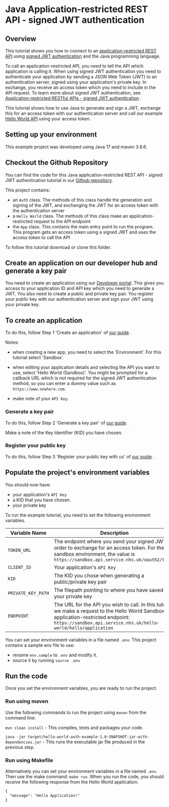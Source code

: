 # Java Application-restricted REST API - signed JWT authentication

## Overview

This tutorial shows you how to connect to
an [application-restricted REST API](https://digital.nhs.uk/developer/guides-and-documentation/security-and-authorisation#application-restricted-apis)
using [signed JWT authentication](https://digital.nhs.uk/developer/guides-and-documentation/security-and-authorisation/application-restricted-restful-apis-signed-jwt-authentication)
and the Java programming language.

To call an application-restricted API, you need to tell the API which application is calling it. When using signed JWT
authentication you need to authenticate your application by sending a JSON Web Token (JWT) to an authentication server,
signed using your application's private key. In exchange, you receive an access token which you need to include in the
API request. To learn more about signed JWT authentication,
see [Application-restricted RESTful APIs - signed JWT authentication](https://digital.nhs.uk/developer/guides-and-documentation/security-and-authorisation/application-restricted-restful-apis-signed-jwt-authentication)
.

This tutorial shows how to use Java to generate and sign a JWT, exchange this for an access token with our
authentication server and call our example [Hello World API](https://digital.nhs.uk/developer/api-catalogue/hello-world)
using your access token.

## Setting up your environment

This example project was developed using Java 17 and maven 3.8.6.

## Checkout the Github Repository

You can find the code for this Java application-restricted REST API - signed JWT authentication tutorial in
our [Github repository](https://github.com/NHSDigital/hello-world-auth-examples/tree/main/application-restricted-signed-jwt-tutorials/java).

This project contains:

- an `Auth` class. The methods of this class handle the generation and signing of the JWT, and exchanging the JWT for an
  access token with the authentication server
- a `Hello World` class. The methods of this class make an application-restricted request to the API endpoint
- the `App` class. This contains the main entry point to run the program. This program gets an access token using a
  signed JWT and uses the access token to call the API

To follow this tutorial download or clone this folder.

## Create an application on our developer hub and generate a key pair

You need to create an application using our [Developer portal](https://digital.nhs.uk/developer). This gives you access to
your application ID and API key which you need to generate a JWT.
You also need to create a public and private key pair. You register your public key with our authentication server and
sign your JWT using your private key.

## To create an application

To do this, follow Step 1 'Create an application'
of [our guide](https://digital.nhs.uk/developer/guides-and-documentation/security-and-authorisation/application-restricted-restful-apis-signed-jwt-authentication#step-1-create-an-application)
.

Notes:

- when creating a new app, you need to select the 'Environment'. For this tutorial select 'Sandbox'.
- when editing your application details and selecting the API you want to use, select 'Hello World (Sandbox)'. You might
  be prompted for a callback URL which is not required for the signed JWT authentication method, so you can enter a
  dummy value such as `https://www.nowhere.com`.

- make note of your `API Key`.

### Generate a key pair

To do this, follow Step 2 'Generate a key pair'
of [our guide](https://digital.nhs.uk/developer/guides-and-documentation/security-and-authorisation/application-restricted-restful-apis-signed-jwt-authentication#step-2-generate-a-key-pair)
.

Make a note of the Key Identifier (KID) you have chosen.

### Register your public key

To do this, follow Step 3 'Register your public key with us'
of [our guide](https://digital.nhs.uk/developer/guides-and-documentation/security-and-authorisation/application-restricted-restful-apis-signed-jwt-authentication#step-3-register-your-public-key-with-us)
.

## Populate the project's environment variables

You should now have:

- your application's `API Key`
- a KID that you have chosen.
- your private key

To run the example tutorial, you need to set the following environment variables.

| Variable Name      | Description                                                                                                                                                                                                 |
|--------------------|-------------------------------------------------------------------------------------------------------------------------------------------------------------------------------------------------------------|
| `TOKEN_URL`        | The endpoint where you send your signed JWT in order to exchange for an access token. For the sandbox environment, the value is `https://sandbox.api.service.nhs.uk/oauth2/token`                           |
| `CLIENT_ID`        | Your application's `API Key`                                                                                                                                                                                |
| `KID`              | The KID you chose when generating a public/private key pair                                                                                                                                                 |
| `PRIVATE_KEY_PATH` | The filepath pointing to where you have saved your private key                                                                                                                                              |
| `ENDPOINT`         | The URL for the API you wish to call. In this tutorial, we make a request to the Hello World Sandbox's application-restricted endpoint: `https://sandbox.api.service.nhs.uk/hello-world/hello/application`  |

You can set your environment variables in a file named `.env`. This project contains a sample env file to use:

- rename `env.sample` to `.env` and modify it.
- source it by running `source .env`

## Run the code

Once you set the environment variables, you are ready to run the project.

### Run using maven

Use the following commands to run the project using `maven` from the command line:

`mvn clean install` - This compiles, tests and packages your code.

`java -jar target/hello-world-auth-example-1.0-SNAPSHOT-jar-with-dependencies.jar` - This runs the executable jar file
produced in the previous step.

### Run using Makefile
Alternatively you can set your environment variables in a file named `.env`. Then use the make command:  `make run`.
When you run the code, you should receive the following response from the Hello World application:

```
{
  "message": "Hello Application!"
}
```
